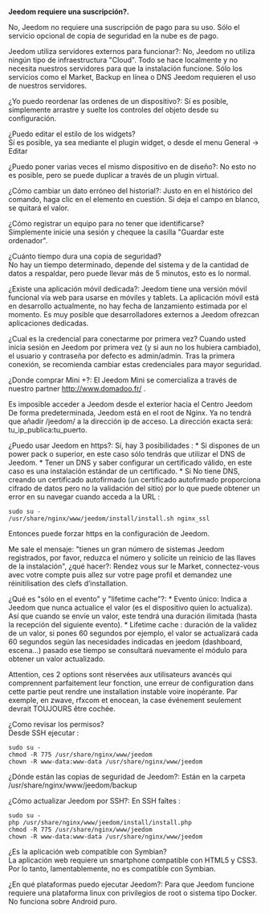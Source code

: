 **Jeedom requiere una suscripción?.**

No, Jeedom no requiere una suscripción de pago para su uso. Sólo el servicio opcional de copia de seguridad en la nube es de pago.

Jeedom utiliza servidores externos para funcionar?: No, Jeedom no utiliza ningún tipo de infraestructura "Cloud". Todo se hace localmente y no necesita nuestros servidores para que la instalación funcione. Sólo los servicios como el Market, Backup en línea o DNS Jeedom requieren el uso de nuestros servidores.

¿Yo puedo reordenar las ordenes de un dispositivo?: Sí es posible, simplemente arrastre y suelte los controles del objeto desde su configuración.

¿Puedo editar el estilo de los widgets?  
Sí es posible, ya sea mediante el plugin widget, o desde el menu General → Editar

¿Puedo poner varias veces el mismo dispositivo en de diseño?: No esto no es posible, pero se puede duplicar a través de un plugin virtual.

¿Cómo cambiar un dato erróneo del historial?: Justo en en el histórico del comando, haga clic en el elemento en cuestión. Si deja el campo en blanco, se quitará el valor.

¿Cómo registrar un equipo para no tener que identificarse?  
Simplemente inicie una sesión y chequee la casilla "Guardar este ordenador".

¿Cuánto tiempo dura una copia de seguridad?  
No hay un tiempo determinado, depende del sistema y de la cantidad de datos a respaldar, pero puede llevar más de 5 minutos, esto es lo normal.

¿Existe una aplicación móvil dedicada?: Jeedom tiene una versión móvil funcional vía web para usarse en móviles y tablets. La aplicación móvil está en desarrollo actualmente, no hay fecha de lanzamiento estimada por el momento. Es muy posible que desarrolladores externos a Jeedom ofrezcan aplicaciones dedicadas.

¿Cual es la credencial para conectarme por primera vez? Cuando usted inicia sesión en Jeedom por primera vez (y si aun no los hubiera cambiado), el usuario y contraseña por defecto es admin/admin. Tras la primera conexión, se recomienda cambiar estas credenciales para mayor seguridad.

¿Donde comprar Mini +?: El Jeedom Mini se comercializa a través de nuestro partner <http://www.domadoo.fr/> .

Es imposible acceder a Jeedom desde el exterior hacia el Centro Jeedom  
De forma predeterminada, Jeedom está en el root de Nginx. Ya no tendrá que añadir /jeedom/ a la dirección ip de acceso. La dirección exacta será: tu\_ip\_publica:tu\_puerto.

¿Puedo usar Jeedom en https?: Sí, hay 3 posibilidades : \* Si dispones de un power pack o superior, en este caso sólo tendrás que utilizar el DNS de Jeedom. \* Tener un DNS y saber configurar un certificado válido, en este caso es una instalación estándar de un certificado. \* Si No tiene DNS, creando un certificado autofirmado (un certificado autofirmado proporciona cifrado de datos pero no la validación del sitio) por lo que puede obtener un error en su navegar cuando acceda a la URL :

    sudo su -
    /usr/share/nginx/www/jeedom/install/install.sh nginx_ssl

Entonces puede forzar https en la configuración de Jeedom.

Me sale el mensaje: "tienes un gran número de sistemas Jeedom registrados, por favor, reduzca el número y solicite un reinicio de las llaves de la instalación", ¿qué hacer?: Rendez vous sur le Market, connectez-vous avec votre compte puis allez sur votre page profil et demandez une réinitilisation des clefs d’installation.

¿Qué es "sólo en el evento" y "lifetime cache"?: \* Evento único: Indica a Jeedom que nunca actualice el valor (es el dispositivo quien lo actualiza). Así que cuando se envíe un valor, este tendrá una duración ilimitada (hasta la recepción del siguiente evento). \* Lifetime cache : duración de la validez de un valor, si pones 60 segundos por ejemplo, el valor se actualizará cada 60 segundos según las necesidades indicadas en jeedom (dashboard, escena…) pasado ese tiempo se consultará nuevamente el módulo para obtener un valor actualizado.

Attention, ces 2 options sont réservées aux utilisateurs avancés qui comprennent parfaitement leur fonction, une erreur de configuration dans cette partie peut rendre une installation instable voire inopérante. Par exemple, en zwave, rfxcom et enocean, la case événement seulement devrait TOUJOURS être cochée.

¿Como revisar los permisos?  
Desde SSH ejecutar :

<!-- -->

    sudo su -
    chmod -R 775 /usr/share/nginx/www/jeedom
    chown -R www-data:www-data /usr/share/nginx/www/jeedom

¿Dónde están las copias de seguridad de Jeedom?: Están en la carpeta /usr/share/nginx/www/jeedom/backup

¿Cómo actualizar Jeedom por SSH?: En SSH faîtes :

    sudo su -
    php /usr/share/nginx/www/jeedom/install/install.php
    chmod -R 775 /usr/share/nginx/www/jeedom
    chown -R www-data:www-data /usr/share/nginx/www/jeedom

¿Es la aplicación web compatible con Symbian?  
La aplicación web requiere un smartphone compatible con HTML5 y CSS3. Por lo tanto, lamentablemente, no es compatible con Symbian.

¿En qué plataformas puedo ejecutar Jeedom?: Para que Jeedom funcione requiere una plataforma linux con privilegios de root o sistema tipo Docker. No funciona sobre Android puro.

